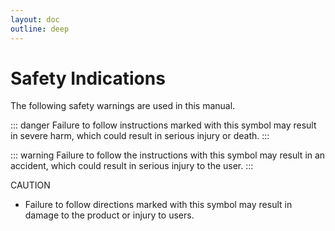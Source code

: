 ```yaml
---
layout: doc
outline: deep
---
```


# Safety Indications

The following safety warnings are used in this manual.

::: danger
Failure to follow instructions marked with this symbol may result in severe harm, which could result in serious injury or death.
:::

::: warning
Failure to follow the instructions with this symbol may result in an accident, which could result in serious injury to the user.
:::

<div class="warning custom-block">
  <p class="custom-block-title">CAUTION</p>
  <ul>
    <li>
      Failure to follow directions marked with this symbol may result in damage to the product or injury to users.
    </li>
  </ul>
</div>
